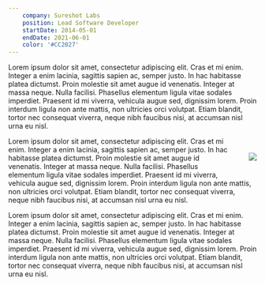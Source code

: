 ```yaml
---
    company: Sureshot Labs
    position: Lead Software Developer
    startDate: 2014-05-01
    endDate: 2021-06-01
    color: '#CC2027'
---
```


Lorem ipsum dolor sit amet, consectetur adipiscing elit. Cras et mi enim. Integer a enim lacinia, sagittis sapien ac, semper justo. In hac habitasse platea dictumst. Proin molestie sit amet augue id venenatis. Integer at massa neque. Nulla facilisi. Phasellus elementum ligula vitae sodales imperdiet. Praesent id mi viverra, vehicula augue sed, dignissim lorem. Proin interdum ligula non ante mattis, non ultricies orci volutpat. Etiam blandit, tortor nec consequat viverra, neque nibh faucibus nisi, at accumsan nisl urna eu nisl.

<img src="/img/resume/sureshot_connect_sample.png" style="float:right;padding:2rem 0 2rem 2rem">

Lorem ipsum dolor sit amet, consectetur adipiscing elit. Cras et mi enim. Integer a enim lacinia, sagittis sapien ac, semper justo. In hac habitasse platea dictumst. Proin molestie sit amet augue id venenatis. Integer at massa neque. Nulla facilisi. Phasellus elementum ligula vitae sodales imperdiet. Praesent id mi viverra, vehicula augue sed, dignissim lorem. Proin interdum ligula non ante mattis, non ultricies orci volutpat. Etiam blandit, tortor nec consequat viverra, neque nibh faucibus nisi, at accumsan nisl urna eu nisl.

Lorem ipsum dolor sit amet, consectetur adipiscing elit. Cras et mi enim. Integer a enim lacinia, sagittis sapien ac, semper justo. In hac habitasse platea dictumst. Proin molestie sit amet augue id venenatis. Integer at massa neque. Nulla facilisi. Phasellus elementum ligula vitae sodales imperdiet. Praesent id mi viverra, vehicula augue sed, dignissim lorem. Proin interdum ligula non ante mattis, non ultricies orci volutpat. Etiam blandit, tortor nec consequat viverra, neque nibh faucibus nisi, at accumsan nisl urna eu nisl.